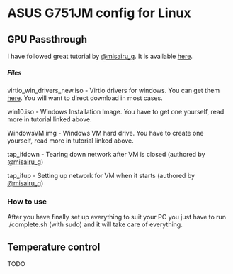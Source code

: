 # ASUS G751JM config for Linux

## GPU Passthrough

I have followed great tutorial by [@misairu_g](https://github.com/Misairu-G). It is available [here](https://gist.github.com/Misairu-G/616f7b2756c488148b7309addc940b28).

##### Files

virtio\_win\_drivers\_new.iso - Virtio drivers for windows. You can get them [here](https://docs.fedoraproject.org/en-US/quick-docs/creating-windows-virtual-machines-using-virtio-drivers/index.html). You will want to direct download in most cases.

win10.iso - Windows Installation Image. You have to get one yourself, read more in tutorial linked above.

WindowsVM.img - Windows VM hard drive. You have to create one yourself, read more in tutorial linked above.

tap\_ifdown - Tearing down network after VM is closed (authored by [@misairu_g](https://github.com/Misairu-G))

tap\_ifup - Setting up network for VM when it starts  (authored by [@misairu_g](https://github.com/Misairu-G))

### How to use

After you have finally set up everything to suit your PC you just have to run ./complete.sh (with sudo) and it will take care of everything.

## Temperature control

TODO
